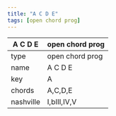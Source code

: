 ```yaml
---
title: "A C D E"
tags: [open chord prog]
---
```


|A C D E|open chord prog|
|---|---|
|type|open chord prog|
|name|A C D E|
|key|A|
|chords|A,C,D,E|
|nashville|I,bIII,IV,V|
